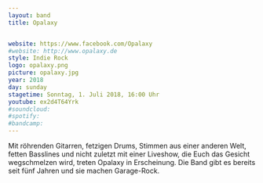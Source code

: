```yaml
---
layout: band
title: Opalaxy


website: https://www.facebook.com/Opalaxy
#website: http://www.opalaxy.de
style: Indie Rock
logo: opalaxy.png
picture: opalaxy.jpg
year: 2018
day: sunday
stagetime: Sonntag, 1. Juli 2018, 16:00 Uhr
youtube: ex2d4T64Yrk
#soundcloud:
#spotify:
#bandcamp:
---
```


Mit röhrenden Gitarren, fetzigen Drums, Stimmen aus einer anderen Welt, fetten
Basslines und nicht zuletzt mit einer Liveshow, die Euch das Gesicht
wegschmelzen wird, treten Opalaxy in Erscheinung. Die Band gibt es bereits
seit fünf Jahren und sie machen Garage-Rock.

